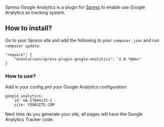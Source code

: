 Spress Google Analytics is a plugin for <a target="_blank" href="http://spress.yosymfony.com/">Spress</a> to enable use Google Analytics as tracking system.

## How to install?

Go to your Spress site and add the following to your `composer.json` and run
`composer update`:

```
"require": {
    "enzolutions/spress-plugin-google-analytics": "2.0.*@dev"
}
```

### How to use?

Add in your config.yml your Google Analytics configuration

````
google_analytics:
    id: UA-17944133-1
    site: YOURSITE.COM
````

Next time do you generate your site, all pages will have the Google Analytics Tracker code.
